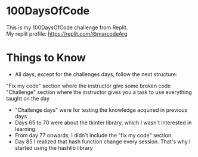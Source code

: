 # 100DaysOfCode

This is my 100DaysOfCode challenge from Replit.  
My replit profile: https://replit.com/@marcodeArg

# Things to Know

- All days, except for the challenges days, follow the next structure:

"Fix my code" section where the instructor give some broken code  
"Challenge" section where the instructor gives you a task to use everything taught on the day

- "Challenge days" were for testing the knowledge acquired in previous days
- Days 65 to 70 were about the tkinter library, which I wasn't interested in learning
- From day 77 onwards, I didn't include the "fix my code" section
- Day 85 I realized that hash function change every session. That's why I started using the hashlib library
